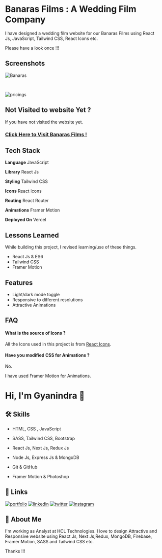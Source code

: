 
# Banaras Films : A Wedding Film Company

I have designed a wedding film website for our Banaras Films using React Js, JavaScript, Tailwind CSS, React Icons etc.

Please have a look once !!!


## Screenshots

![Banaras](https://user-images.githubusercontent.com/49138951/233758301-a4348d76-7e1a-4a14-a088-c70171c67a33.gif)

<br>

![pricings](https://user-images.githubusercontent.com/49138951/233758350-05f05e3e-ae58-4abe-abe4-edc15cc172be.gif)



## Not Visited to website Yet ?

If you have not visited the website yet.

<h3><a href="https://banaras.vercel.app/">Click Here to Visit Banaras Films !</a></h3>


## Tech Stack

**Language** JavaScript

**Library** React Js

**Styling** Tailwind CSS

**Icons** React Icons

**Routing** React Router

**Animations** Framer Motion

**Deployed On** Vercel
## Lessons Learned

While building this project, I revised learning/use of these things. 
- React Js & ES6
- Tailwind CSS
- Framer Motion


## Features

- Light/dark mode toggle
- Responsive to different resolutions
- Attractive Animations


## FAQ

#### What is the source of Icons ?

All the Icons used in this project is from <a href="https://react-icons.github.io/react-icons/"> React Icons</a>.

#### Have you modified CSS for Animations ?

No. <br>

I have used Framer Motion for Animations.


# Hi, I'm Gyanindra 👋


## 🛠 Skills
 - HTML, CSS , JavaScript

 - SASS, Tailwind CSS, Bootstrap

 - React Js, Next Js, Redux Js

 - Node Js, Express Js & MongoDB

 - Git & GitHub

 - Framer Motion & Photoshop



    

## 🔗 Links
[![portfolio](https://img.shields.io/badge/my_portfolio-000?style=for-the-badge&logo=ko-fi&logoColor=white)](https://gyanindra.com/)
[![linkedin](https://img.shields.io/badge/linkedin-0A66C2?style=for-the-badge&logo=linkedin&logoColor=white)](https://www.linkedin.com/in/igyanendrayadav/)
[![twitter](https://img.shields.io/badge/twitter-1DA1F2?style=for-the-badge&logo=twitter&logoColor=white)](https://twitter.com/iGyanendraYadav/)
[![instagram](https://img.shields.io/badge/insta-FD1D1D?style=for-the-badge&logo=instagram&logoColor=white)](https://www.instagram.com/iGyanendraYadav/)


## 🚀 About Me
I'm working as Analyst at HCL Technologies. I love to design Attractive and Responsive website using React Js, Next Js,Redux, MongoDB, Firebase, Framer Motion, SASS and Tailwind CSS etc.
<br>


Thanks !!!

